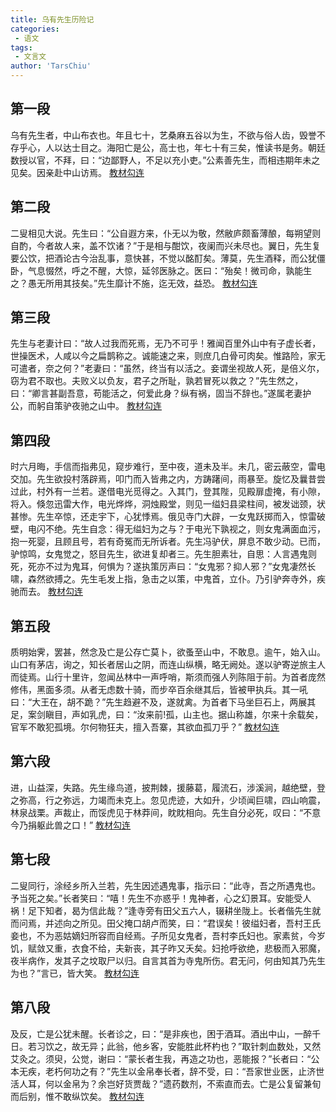 ```yaml
---
title: 乌有先生历险记
categories:
 - 语文
tags:
 - 文言文
author: 'TarsChiu'
---
```

## 第一段
乌有先生者，中山<a title="平民，普通百姓">布衣</a>也。年且七十，艺桑麻五谷以为生，不欲与俗人齿，毁誉不存乎心，人以达士目之。海阳亡是公，高士也，年七十有三矣，惟读书是务。朝廷数授以官，不拜，曰：“边鄙野人，不足以充小吏。”公素善先生，而相违期年未之见矣。因亲赴中山访焉。
[教材勾连](/Note/Chinese/more.md#第一段)
## 第二段
二叟相见大说。先生曰：“公自遐方来，仆无以为敬，然敝庐颇畜薄酿，每朔望则自酌，今者故人来，盖不饮诸？”于是相与酣饮，夜阑而兴未尽也。翼日，先生复要公饮，把酒论古今治乱事，意快甚，不觉以酩酊矣。薄莫，先生酒释，而公犹僵卧，气息惙然，呼之不醒，大惊，延邻医脉之。医曰：“殆矣！微司命，孰能生之？愚无所用其技矣。”先生靡计不施，迄无效，益恐。 
[教材勾连](/Note/Chinese/more.md#第二段)
## 第三段
先生与老妻计曰：“故人过我而死焉，无乃不可乎！雅闻百里外山中有子虚长者，世操医术，人咸以今之扁鹊称之。诚能速之来，则庶几白骨可肉矣。惟路险，家无可遣者，奈之何？”老妻曰：“虽然，终当有以活之。妾谓坐视故人死，是倍义尔，窃为君不取也。夫败义以负友，君子之所耻，孰若冒死以救之？”先生然之，曰：“卿言甚副吾意，苟能活之，何爱此身？纵有祸，固当不辞也。”遂属老妻护公，而躬自策驴夜驰之山中。
[教材勾连](/Note/Chinese/more.md#第三段)
## 第四段
时六月晦，手信而指弗见，窥步难行，至中夜，道未及半。未几，密云蔽空，雷电交加。先生欲投村落辟焉，叩门而入皆弗之内，方踌躇间，雨暴至。旋忆及曩昔尝过此，村外有一兰若。遂借电光觅得之。入其门，登其陛，见殿扉虚掩，有小隙，将入。倏忽迅雷大作，电光烨烨，洞烛殿堂，则见一缢妇县梁柱间，被发诎颈，状甚惨。先生卒惊，还走宇下，心犹悸焉。俄见寺门大辟，一女鬼跃掷而入，惊雷破壁，电闪不绝。先生自念：得无缢妇为之与？于电光下孰视之，则女鬼满面血污，抱一死婴，且顾且号，若有奇冤而无所诉者。先生冯驴伏，屏息不敢少动。已而，驴惊鸣，女鬼觉之，怒目先生，欲进复却者三。先生胆素壮，自思：人言遇鬼则死，死亦不过为鬼耳，何惧为？遂执策厉声曰：“女鬼邪？抑人邪？”女鬼凄然长啸，森然欲搏之。先生毛发上指，急击之以策，中鬼首，立仆。乃引驴奔寺外，疾驰而去。 
[教材勾连](/Note/Chinese/more.md#第四段)
## 第五段
质明始霁，罢甚，然念及亡是公存亡莫卜，欲蚤至山中，不敢息。逾午，始入山。山口有茅店，询之，知长者居山之阴，而连山纵横，略无阙处。遂以驴寄逆旅主人而徒焉。山行十里许，忽闻丛林中一声呼哨，斯须而强人列陈阻于前。为首者庞然修伟，黑面多须。从者无虑数十骑，而步卒百余继其后，皆被甲执兵。其一吼曰：“大王在，胡不跪？”先生趋避不及，遂就禽。为首者下马坐巨石上，两展其足，案剑瞋目，声如乳虎，曰：“汝来前!孤，山主也。据山称雄，尔来十余载矣，官军不敢犯孤境。尔何物狂夫，擅入吾寨，其欲血孤刀乎？”
[教材勾连](/Note/Chinese/more.md#第五段)
## 第六段
进，山益深，失路。先生缘鸟道，披荆棘，援藤葛，履流石，涉溪涧，越绝壁，登之弥高，行之弥远，力竭而未克上。忽见虎迹，大如升，少顷闻巨啸，四山响震，林泉战栗。声裁止，而馁虎见于林莽间，眈眈相向。先生自分必死，叹曰：“不意今乃捐躯此兽之口！”
[教材勾连](/Note/Chinese/more.md#第六段)
## 第七段
二叟同行，涂经乡所入兰若，先生因述遇鬼事，指示曰：“此寺，吾之所遇鬼也。予当死之矣。”长者笑曰：“嘻！先生不亦惑乎！鬼神者，心之幻景耳。安能受人祸！足下知者，曷为信此哉？”逢寺旁有田父五六人，辍耕坐陇上。长者偕先生就而问焉，并述向之所见。田父掩口胡卢而笑，曰：“君误矣！彼缢妇者，吾村王氏妾也，不为恶姑嫡妇所容而自经焉。子所见女鬼者，吾村李氏妇也。家素贫，今岁饥，赋敛又重，衣食不给，夫新丧，其子昨又夭矣。妇抢呼欲绝，悲极而入邪魔，夜半病作，发其子之坟取尸以归。自言其首为寺鬼所伤。君无问，何由知其乃先生为也？”言已，皆大笑。 
[教材勾连](/Note/Chinese/more.md#第七段)
## 第八段
及反，亡是公犹未醒。长者诊之，曰：“是非疾也，困于酒耳。酒出中山，一醉千日。若习饮之，故无异；此翁，他乡客，安能胜此杯杓也？”取针刺血数处，又然艾灸之。须臾，公觉，谢曰：“蒙长者生我，再造之功也，恶能报？”长者曰：“公本无疾，老朽何功之有？”先生以金帛奉长者，辞不受，曰：“吾家世业医，止济世活人耳，何以金帛为？余岂好货贾哉？”遗药数剂，不索直而去。亡是公复留兼旬而后别，惟不敢纵饮矣。
[教材勾连](/Note/Chinese/more.md#第八段)

